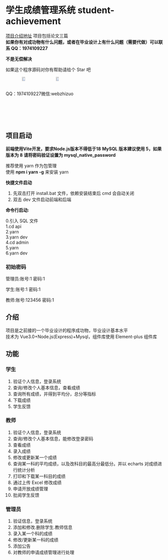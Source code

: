 # 学生成绩管理系统 student-achievement

[项目介绍地址](https://blogweb.cn/article/6064300710) 项目包括论文三篇  
**如果你有对成功物有什么问题，或者在毕业设计上有什么问题（需要代做）可以联系 QQ：1974109227**

**不是无偿解决**

如果这个程序源码对你有帮助请给个 Star 吧

<div style="text-align:center;display:flex;width:100%">
 <span>
  <img src="https://disk.blogweb.cn/me/qq.webp" alt="QQ" style="width:30%;max-width:300px" />
  <div>QQ：1974109227</div>
 </span>
 <span>
  <img src="https://disk.blogweb.cn/me/wechat.webp" alt="Wechat" style="width:30%;max-width:300px" />
  <div>微信:webzhizuo</div>
 </span>
</div>

## 项目启动

**前端使用Vite开发，要求Node.js版本不得低于18**
**MySQL 版本建议使用 5，如果版本为 8 请将密码验证设置为 mysql_native_password**

推荐使用 yarn 作为包管理  
使用 **npm i yarn -g** 来安装 yarn

**快捷文件启动**

1. 先双击打开 install.bat 文件，依赖安装结束后 cmd 会自动关闭
2. 双击 dev 文件启动前端和后端

**命令行启动:**

0.引入 SQL 文件  
1.cd api  
2.yarn  
3.yarn dev  
4.cd admin  
5.yarn  
6.yarn dev

### 初始密码

管理员:账号:1 密码:1

学生:账号:1 密码:1

教师:账号:123456 密码:1

## 介绍

项目是之前接的一个毕业设计的程序成功物，毕业设计基本水平  
技术为 Vue3.0+Node.js(Express)+Mysql，组件库使用 Element-plus 组件库

## 功能

### 学生

1. 验证个人信息，登录系统
2. 查询/修改个人基本信息，查看成绩
3. 查询所有成绩，并得到平均分，总分等指标
4. 下载成绩
5. 学生反馈

### 教师

1. 验证个人信息，登录系统
2. 查询/修改个人基本信息，能修改登录密码
3. 查看成绩
4. 录入成绩
5. 修改或更新某一个成绩
6. 查询某一科的平均成绩，以及改科目的最高分最低分。并以 echarts 对成绩进行统计分析
7. 打印和下载某一科目的成绩
8. 通过上传 Excel 修改成绩
9. 申请开放成绩管理
10. 批阅学生反馈

### 管理员

1. 验证信息，登录系统
2. 添加和修改.删除学生.教师信息
3. 录入某一个科的成绩
4. 修改/更新某一科的成绩
5. 添加公告
6. 对教师的申请成绩管理进行处理
